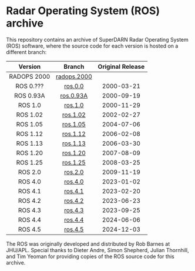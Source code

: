 # Radar Operating System (ROS) archive

This repository contains an archive of SuperDARN Radar Operating System (ROS) software, where the source code for each version is hosted on a different branch:

| Version | Branch | Original Release |
|:-------:|:------:|:----------------:|
| RADOPS 2000 | [radops.2000](../../tree/radops.2000) | |
| ROS 0.??? | [ros.0.0](../../tree/ros.0.0) | 2000-03-21 |
| ROS 0.93A | [ros.0.93A](../../tree/ros.0.93A) | 2000-09-19 |
| ROS 1.0 | [ros.1.0](../../tree/ros.1.0) | 2000-11-29 |
| ROS 1.02 | [ros.1.02](../../tree/ros.1.02) | 2002-02-27 |
| ROS 1.05 | [ros.1.05](../../tree/ros.1.05) | 2004-07-06 |
| ROS 1.12 | [ros.1.12](../../tree/ros.1.12) | 2006-02-08 |
| ROS 1.13 | [ros.1.13](../../tree/ros.1.13) | 2006-03-30 |
| ROS 1.20 | [ros.1.20](../../tree/ros.1.20) | 2007-08-09 |
| ROS 1.25 | [ros.1.25](../../tree/ros.1.25) | 2008-03-25 |
| ROS 2.0 | [ros.2.0](../../tree/ros.2.0) | 2009-11-19 |
| ROS 4.0 | [ros.4.0](../../tree/ros.4.0) | 2023-01-02 |
| ROS 4.1 | [ros.4.1](../../tree/ros.4.1) | 2023-02-20 |
| ROS 4.2 | [ros.4.2](../../tree/ros.4.2) | 2023-06-23 |
| ROS 4.3 | [ros.4.3](../../tree/ros.4.3) | 2023-09-25 |
| ROS 4.4 | [ros.4.4](../../tree/ros.4.4) | 2024-06-06 |
| ROS 4.5 | [ros.4.5](../../tree/ros.4.5) | 2024-12-03 |

The ROS was originally developed and distributed by Rob Barnes at JHU/APL. Special thanks to Dieter Andre, Simon Shepherd, Julian Thornhill, and Tim Yeoman for providing copies of the ROS source code for this archive.
